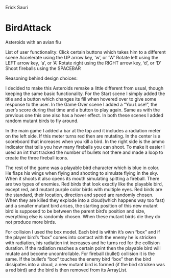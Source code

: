 Erick Sauri
# BirdAttack
Asteroids with an avian flu

List of user functionality:
Click certain buttons which takes him to a different scene
Accelerate using the UP arrow key, ‘w’, or ‘W’
Rotate left using the LEFT arrow key, ‘a’, or ‘A’
Rotate right using the RIGHT arrow key, ‘d’, or ‘D’
Shoot fireballs using the SPACEBAR

Reasoning behind design choices:

I decided to make this Asteroids remake a little different from usual, though keeping the same basic functionality. For the Start scene I simply added the title and a button which changes its fill when hovered over to give some response to the user. In the Game Over scene I added a “You Lose!”, the user’s score during that time and a button to play again. Same as with the previous one this one also has a hover effect. In both these scenes I added random mutant birds to fly around. 

In the main game I added a bar at the top and it includes a radiation meter on the left side. If this meter turns red then are mutating. In the center is a scoreboard that increases when you kill a bird. In the right side is the ammo indicator that tells you how many fireballs you can shoot. To make it easier I used an int that tracked the number of bullets not there and made a loop to create the three fireball icons. 

The rest of the game was a playable bird character which is blue in color. He flaps his wings when flying and shooting to simulate flying in the sky. When it shoots it also opens its mouth simulating spitting a fireball. There are two types of enemies. Red birds that look exactly like the playable bird, except red, and mutant purple color birds with multiple eyes. Red birds are the standard, their location, direction and speed are randomly chosen.  When they are killed they explode into a cloud(which happens way too fast) and a smaller mutant bird arises, the starting position of this new mutant bird is supposed to be between the parent bird’s position and size, everything else is randomly chosen. When these mutant birds die they do not produce more birds.

For collision I used the box model. Each bird is within it’s own “box” and if the player bird’s “box” comes into contact with the enemy he is stricken with radiation, his radiation int increases and he turns red for the collision duration. If the radiation reaches a certain point then the playable bird will mutate and become uncontrollable. For fireball (bullet) collision it is the same. If the bullet’s “box” touches the enemy bird “box” then the bird dissipates into a cloud, a new mutant bird is formed (if the bird stricken was a red bird) and the bird is then removed from its ArrayList.
